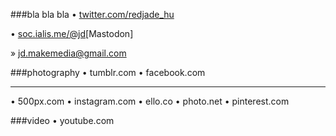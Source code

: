 ###bla bla bla
• [twitter.com/redjade_hu](twitter.com/redjade_hu)

• [soc.ialis.me/@jd](soc.ialis.me/@jd)[Mastodon]

» jd.makemedia@gmail.com

###photography
• tumblr.com
• facebook.com
_______________
• 500px.com
• instagram.com
• ello.co
• photo.net
• pinterest.com

###video
• youtube.com
